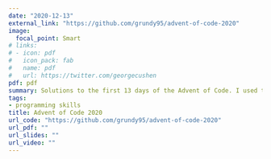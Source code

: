 ```yaml
---
date: "2020-12-13"
external_link: "https://github.com/grundy95/advent-of-code-2020"
image:
  focal_point: Smart
# links:
# - icon: pdf
#   icon_pack: fab
#   name: pdf
#   url: https://twitter.com/georgecushen
pdf: pdf
summary: Solutions to the first 13 days of the Advent of Code. I used this as an introduction to Python.
tags:
- programming skills
title: Advent of Code 2020
url_code: "https://github.com/grundy95/advent-of-code-2020"
url_pdf: ""
url_slides: ""
url_video: ""
---
```

